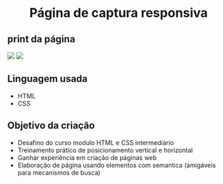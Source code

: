 <h1 align="center"> Página de captura responsiva </h1>

<h2> print da página</h2>
<img src= "./assets/images/printdapágina.png">
<img src= "./assets/images/redimensionamentoemtelas.png">

<h2> Linguagem usada</h2>
<ul>
<li> HTML</li>
<li> CSS</li>
</ul>

<h2> Objetivo da criação</h2>

<ul>
<li>Desafino do curso modulo HTML e CSS intermediário</li>
<li>Treinamento prático de posicionamento vertical e horizontal</li>
<li> Ganhar experiência em criação de páginas web</li>
<li> Elaboração de página usando elementos com semantica (amigáveis para mecanismos de busca) </li>
</ul>


